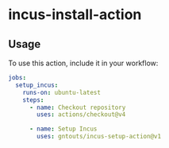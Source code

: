 # incus-install-action

## Usage

To use this action, include it in your workflow:

```yaml
jobs:
  setup_incus:
    runs-on: ubuntu-latest
    steps:
      - name: Checkout repository
        uses: actions/checkout@v4

      - name: Setup Incus
        uses: gntouts/incus-setup-action@v1
```
